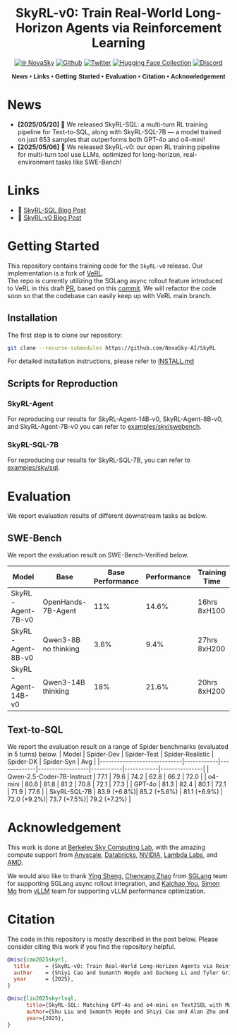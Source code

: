 <div align="center">

# SkyRL-v0: Train Real-World Long-Horizon Agents via Reinforcement Learning

[![🌐 NovaSky](https://img.shields.io/badge/-Visit%20Website-5865F2?style=for-the-badge)](https://novasky-ai.github.io/) [![Github](https://img.shields.io/badge/SkyRL-000000?style=for-the-badge&logo=github&logoColor=000&logoColor=white)](https://github.com/NovaSky-AI/SkyRL) [![Twitter](https://img.shields.io/badge/NovaSky-white?style=for-the-badge&logo=X&logoColor=000&color=000&labelColor=white)](https://x.com/NovaSkyAI) [![Hugging Face Collection](https://img.shields.io/badge/NovaSky-fcd022?style=for-the-badge&logo=huggingface&logoColor=000&labelColor)](https://huggingface.co/NovaSky-AI) [![Discord](https://img.shields.io/badge/NovaSky-5865F2?style=for-the-badge&logo=discord&logoColor=white)](https://discord.gg/RBAjeWSA)


<div align="center" style="font-family: Arial, sans-serif;">
  <p>
    <a href="#news" style="text-decoration: none; font-weight: bold;">News</a> •
    <a href="#links" style="text-decoration: none; font-weight: bold;">Links</a> •
    <a href="#getting-started" style="text-decoration: none; font-weight: bold;">Getting Started</a> •
    <a href="#evaluation" style="text-decoration: none; font-weight: bold;">Evaluation</a> •
    <a href="#citation" style="text-decoration: none; font-weight: bold;">Citation</a> •
    <a href="#acknowledgement" style="text-decoration: none; font-weight: bold;">Acknowledgement</a> 
  </p>
</div>

</div>


# News
- **[2025/05/20]** 🎉 We released SkyRL-SQL: a multi-turn RL training pipeline for Text-to-SQL, along with SkyRL-SQL-7B — a model trained on just 653 samples that outperforms both GPT-4o and o4-mini!
- **[2025/05/06]** 🎉 We released SkyRL-v0: our open RL training pipeline for multi-turn tool use LLMs, optimized for long-horizon, real-environment tasks like SWE-Bench!

# Links
- 📜 [SkyRL-SQL Blog Post](https://novasky-ai.notion.site/skyrl-sql)
- 📜 [SkyRL-v0 Blog Post](https://novasky-ai.notion.site/skyrl-v0)

# Getting Started
This repository contains training code for the `SkyRL-v0` release. Our implementation is a fork of [VeRL](https://github.com/volcengine/verl).   
The repo is currently utilizing the SGLang async rollout feature introduced to VeRL in this draft [PR](https://github.com/volcengine/verl/pull/917), based on this [commit](https://github.com/volcengine/verl/commits/436530d6ec2b449e035fd2e823ad5b363cbf908e). We will refactor the code soon so that the codebase can easily keep up with VeRL main branch.

## Installation

The first step is to clone our repository:

```bash 
git clone --recurse-submodules https://github.com/NovaSky-AI/SkyRL
```

For detailed installation instructions, please refer to [INSTALL.md](./INSTALL.md)

## Scripts for Reproduction

### SkyRL-Agent 

For reproducing our results for SkyRL-Agent-14B-v0, SkyRL-Agent-8B-v0, and SkyRL-Agent-7B-v0 you can refer to [examples/sky/swebench](./examples/sky/swebench/README.md).

### SkyRL-SQL-7B
For reproducing our results for SkyRL-SQL-7B, you can refer to [examples/sky/sql](./examples/sky/sql/README.md).

# Evaluation
We report evaluation results of different downstream tasks as below. 

## SWE-Bench
We report the evaluation result on SWE-Bench-Verified below.

| Model              | Base                 | Base Performance | Performance | Training Time |
|--------------------|----------------------|------------------|-------------|---------------|
| SkyRL-Agent-7B-v0  | OpenHands-7B-Agent   | 11%              | 14.6%       | 16hrs 8xH100  |
| SkyRL-Agent-8B-v0  | Qwen3-8B no thinking | 3.6%             | 9.4%        | 27hrs 8xH200  |
| SkyRL-Agent-14B-v0 | Qwen3-14B thinking   | 18%              | 21.6%       | 20hrs 8xH200  |

## Text-to-SQL 
We report the evaluation result on a range of Spider benchmarks (evaluated in 5 turns) below. 
| Model                        | Spider-Dev | Spider-Test | Spider-Realistic | Spider-DK | Spider-Syn | Avg  |
|-----------------------------|------------|-------------|------------------|-----------|------------|---------------|
| Qwen-2.5-Coder-7B-Instruct  | 77.1       | 79.6        | 74.2             | 62.8      | 66.2       | 72.0          |
| o4-mini                     | 80.6       | 81.8        | 81.2             | 70.8      | 72.1       | 77.3          |
| GPT-4o                      | 81.3       | 82.4        | 80.1             | 72.1      | 71.9       | 77.6          |
| SkyRL-SQL-7B         | 83.9 (+6.8%)| 85.2 (+5.6%)  | 81.1  (+6.9%)     | 72.0 (+9.2%)| 73.7 (+7.5%)| 79.2 (+7.2%)      |


# Acknowledgement
This work is done at [Berkeley Sky Computing Lab](https://sky.cs.berkeley.edu/), with the amazing compute support from [Anyscale](https://www.anyscale.com/), [Databricks](https://www.databricks.com/), [NVIDIA](https://developer.nvidia.com/brev), [Lambda Labs](https://lambdalabs.com/service/gpu-cloud?srsltid=AfmBOop5FnmEFTkavVtdZDsLWvHWNg6peXtat-OXJ9MW5GMNsk756PE5), and [AMD](https://www.amd.com/).

We would also like to thank [Ying Sheng](https://sites.google.com/view/yingsheng/home), [Chenyang Zhao](https://zhaochenyang20.github.io/Chayenne/) from [SGLang](https://github.com/sgl-project/sglang) team for supporting SGLang async rollout integration, and [Kaichao You](https://youkaichao.github.io/research), [Simon Mo](https://github.com/simon-mo) from [vLLM](https://github.com/vllm-project/vllm) team for supporting vLLM performance optimization.

# Citation
The code in this repository is mostly described in the post below. Please consider citing this work if you find the repository helpful. 

```bibtex
@misc{cao2025skyrl,
  title     = {SkyRL-v0: Train Real-World Long-Horizon Agents via Reinforcement Learning},
  author    = {Shiyi Cao and Sumanth Hegde and Dacheng Li and Tyler Griggs and Shu Liu and Eric Tang and Jiayi Pan and Xingyao Wang and Akshay Malik and Graham Neubig and Kourosh Hakhamaneshi and Richard Liaw and Philipp Moritz and Matei Zaharia and Joseph E. Gonzalez and Ion Stoica},
  year      = {2025},
}
```

```bibtex
@misc{liu2025skyrlsql,
      title={SkyRL-SQL: Matching GPT-4o and o4-mini on Text2SQL with Multi-Turn RL},
      author={Shu Liu and Sumanth Hegde and Shiyi Cao and Alan Zhu and and Dacheng Li and Tyler Griggs and Eric Tang and Akshay Malik and Kourosh Hakhamaneshi and Richard Liaw and Philipp Moritz and Matei Zaharia and Joseph E. Gonzalez and Ion Stoica},
      year={2025},
}
```
